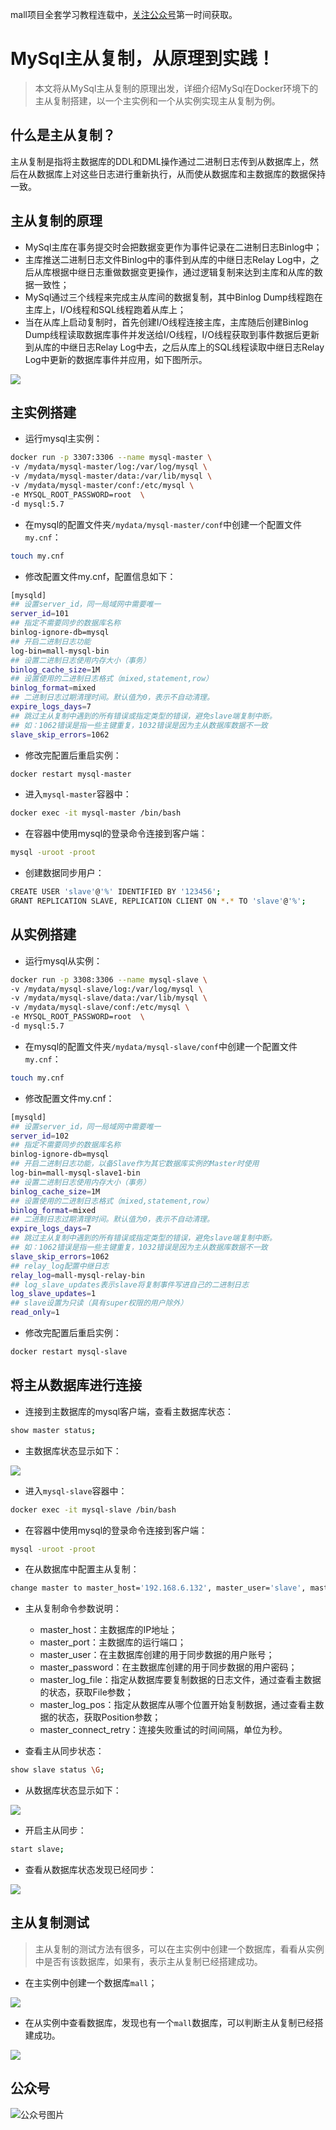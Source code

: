 mall项目全套学习教程连载中，[关注公众号](#公众号)第一时间获取。

# MySql主从复制，从原理到实践！

> 本文将从MySql主从复制的原理出发，详细介绍MySql在Docker环境下的主从复制搭建，以一个主实例和一个从实例实现主从复制为例。

## 什么是主从复制？

主从复制是指将主数据库的DDL和DML操作通过二进制日志传到从数据库上，然后在从数据库上对这些日志进行重新执行，从而使从数据库和主数据库的数据保持一致。

## 主从复制的原理

- MySql主库在事务提交时会把数据变更作为事件记录在二进制日志Binlog中；
- 主库推送二进制日志文件Binlog中的事件到从库的中继日志Relay Log中，之后从库根据中继日志重做数据变更操作，通过逻辑复制来达到主库和从库的数据一致性；
- MySql通过三个线程来完成主从库间的数据复制，其中Binlog Dump线程跑在主库上，I/O线程和SQL线程跑着从库上；
- 当在从库上启动复制时，首先创建I/O线程连接主库，主库随后创建Binlog Dump线程读取数据库事件并发送给I/O线程，I/O线程获取到事件数据后更新到从库的中继日志Relay Log中去，之后从库上的SQL线程读取中继日志Relay Log中更新的数据库事件并应用，如下图所示。

![](../images/mysql_master_slave_06.png)

## 主实例搭建

- 运行mysql主实例：

```bash
docker run -p 3307:3306 --name mysql-master \
-v /mydata/mysql-master/log:/var/log/mysql \
-v /mydata/mysql-master/data:/var/lib/mysql \
-v /mydata/mysql-master/conf:/etc/mysql \
-e MYSQL_ROOT_PASSWORD=root  \
-d mysql:5.7
```

- 在mysql的配置文件夹`/mydata/mysql-master/conf`中创建一个配置文件`my.cnf`：

```bash
touch my.cnf
```

- 修改配置文件my.cnf，配置信息如下：

```bash
[mysqld]
## 设置server_id，同一局域网中需要唯一
server_id=101 
## 指定不需要同步的数据库名称
binlog-ignore-db=mysql  
## 开启二进制日志功能
log-bin=mall-mysql-bin  
## 设置二进制日志使用内存大小（事务）
binlog_cache_size=1M  
## 设置使用的二进制日志格式（mixed,statement,row）
binlog_format=mixed  
## 二进制日志过期清理时间。默认值为0，表示不自动清理。
expire_logs_days=7  
## 跳过主从复制中遇到的所有错误或指定类型的错误，避免slave端复制中断。
## 如：1062错误是指一些主键重复，1032错误是因为主从数据库数据不一致
slave_skip_errors=1062  
```

- 修改完配置后重启实例：

```bash
docker restart mysql-master
```

- 进入`mysql-master`容器中：

```bash
docker exec -it mysql-master /bin/bash
```

- 在容器中使用mysql的登录命令连接到客户端：

```bash
mysql -uroot -proot
```

- 创建数据同步用户：

```bash
CREATE USER 'slave'@'%' IDENTIFIED BY '123456';
GRANT REPLICATION SLAVE, REPLICATION CLIENT ON *.* TO 'slave'@'%';
```

## 从实例搭建

- 运行mysql从实例：

```bash
docker run -p 3308:3306 --name mysql-slave \
-v /mydata/mysql-slave/log:/var/log/mysql \
-v /mydata/mysql-slave/data:/var/lib/mysql \
-v /mydata/mysql-slave/conf:/etc/mysql \
-e MYSQL_ROOT_PASSWORD=root  \
-d mysql:5.7
```

- 在mysql的配置文件夹`/mydata/mysql-slave/conf`中创建一个配置文件`my.cnf`：

```bash
touch my.cnf
```

- 修改配置文件my.cnf：

```bash
[mysqld]
## 设置server_id，同一局域网中需要唯一
server_id=102
## 指定不需要同步的数据库名称
binlog-ignore-db=mysql  
## 开启二进制日志功能，以备Slave作为其它数据库实例的Master时使用
log-bin=mall-mysql-slave1-bin  
## 设置二进制日志使用内存大小（事务）
binlog_cache_size=1M  
## 设置使用的二进制日志格式（mixed,statement,row）
binlog_format=mixed  
## 二进制日志过期清理时间。默认值为0，表示不自动清理。
expire_logs_days=7  
## 跳过主从复制中遇到的所有错误或指定类型的错误，避免slave端复制中断。
## 如：1062错误是指一些主键重复，1032错误是因为主从数据库数据不一致
slave_skip_errors=1062  
## relay_log配置中继日志
relay_log=mall-mysql-relay-bin  
## log_slave_updates表示slave将复制事件写进自己的二进制日志
log_slave_updates=1  
## slave设置为只读（具有super权限的用户除外）
read_only=1  
```

- 修改完配置后重启实例：

```bash
docker restart mysql-slave
```

## 将主从数据库进行连接

- 连接到主数据库的mysql客户端，查看主数据库状态：

```bash
show master status;
```

- 主数据库状态显示如下：

![](../images/mysql_master_slave_01.png)

- 进入`mysql-slave`容器中：

```bash
docker exec -it mysql-slave /bin/bash
```

- 在容器中使用mysql的登录命令连接到客户端：

```bash
mysql -uroot -proot
```

- 在从数据库中配置主从复制：

```bash
change master to master_host='192.168.6.132', master_user='slave', master_password='123456', master_port=3307, master_log_file='mall-mysql-bin.000001', master_log_pos=617, master_connect_retry=30;  
```

- 主从复制命令参数说明：
    - master_host：主数据库的IP地址；
    - master_port：主数据库的运行端口；
    - master_user：在主数据库创建的用于同步数据的用户账号；
    - master_password：在主数据库创建的用于同步数据的用户密码；
    - master_log_file：指定从数据库要复制数据的日志文件，通过查看主数据的状态，获取File参数；
    - master_log_pos：指定从数据库从哪个位置开始复制数据，通过查看主数据的状态，获取Position参数；
    - master_connect_retry：连接失败重试的时间间隔，单位为秒。

- 查看主从同步状态：

```bash
show slave status \G;
```

- 从数据库状态显示如下：

![](../images/mysql_master_slave_02.png)

- 开启主从同步：

```bash
start slave;
```

- 查看从数据库状态发现已经同步：

![](../images/mysql_master_slave_03.png)

## 主从复制测试

> 主从复制的测试方法有很多，可以在主实例中创建一个数据库，看看从实例中是否有该数据库，如果有，表示主从复制已经搭建成功。

- 在主实例中创建一个数据库`mall`；

![](../images/mysql_master_slave_04.png)

- 在从实例中查看数据库，发现也有一个`mall`数据库，可以判断主从复制已经搭建成功。

![](../images/mysql_master_slave_05.png)

## 公众号

![公众号图片](http://macro-oss.oss-cn-shenzhen.aliyuncs.com/mall/banner/qrcode_for_macrozheng_258.jpg)


